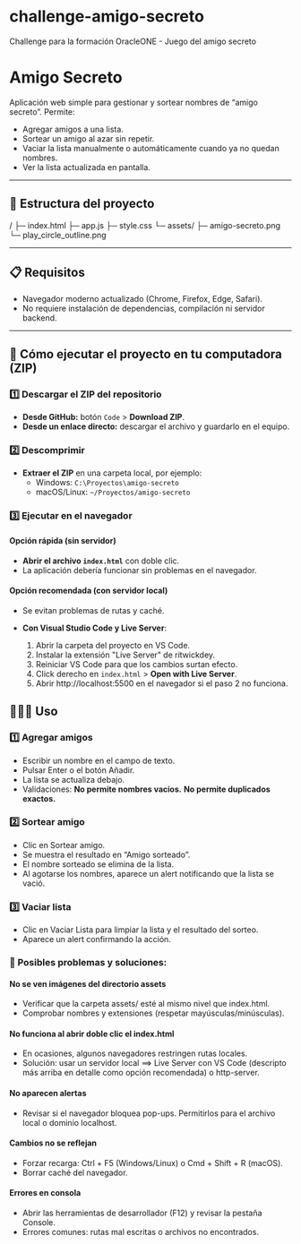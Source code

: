 # challenge-amigo-secreto
Challenge para la formación OracleONE - Juego del amigo secreto

# Amigo Secreto

Aplicación web simple para gestionar y sortear nombres de “amigo secreto”. Permite:
- Agregar amigos a una lista.
- Sortear un amigo al azar sin repetir.
- Vaciar la lista manualmente o automáticamente cuando ya no quedan nombres.
- Ver la lista actualizada en pantalla. 

---

## 📂 Estructura del proyecto

/  ├─ index.html 
   ├─ app.js 
   ├─ style.css 
   └─ assets/ 
      ├─ amigo-secreto.png 
      └─ play_circle_outline.png

---

## 📋 Requisitos

- Navegador moderno actualizado (Chrome, Firefox, Edge, Safari).
- No requiere instalación de dependencias, compilación ni servidor backend.

---

## 🚀 Cómo ejecutar el proyecto en tu computadora (ZIP)


### 1️⃣ Descargar el ZIP del repositorio
- **Desde GitHub:** botón `Code` > **Download ZIP**.
- **Desde un enlace directo:** descargar el archivo y guardarlo en el equipo.

### 2️⃣ Descomprimir
- **Extraer el ZIP** en una carpeta local, por ejemplo:
  - Windows: `C:\Proyectos\amigo-secreto`
  - macOS/Linux: `~/Proyectos/amigo-secreto`

### 3️⃣ Ejecutar en el navegador

#### Opción rápida (sin servidor)
- **Abrir el archivo `index.html`** con doble clic.
- La aplicación debería funcionar sin problemas en el navegador.

#### Opción recomendada (con servidor local)
- Se evitan problemas de rutas y caché.

- **Con Visual Studio Code y Live Server**:
  1. Abrir la carpeta del proyecto en VS Code.
  2. Instalar la extensión "Live Server" de ritwickdey.
  3. Reiniciar VS Code para que los cambios surtan efecto.
  4. Click derecho en `index.html` > **Open with Live Server**.
  5. Abrir http://localhost:5500 en el navegador si el paso 2 no funciona.


## 👨🏻‍🔧 Uso

### 1️⃣ Agregar amigos

   - Escribir un nombre en el campo de texto.
   - Pulsar Enter o el botón Añadir.
   - La lista se actualiza debajo.
   - Validaciones:
      **No permite nombres vacíos.**
      **No permite duplicados exactos.**

### 2️⃣ Sortear amigo

   - Clic en Sortear amigo.
   - Se muestra el resultado en “Amigo sorteado”.
   - El nombre sorteado se elimina de la lista.
   - Al agotarse los nombres, aparece un alert notificando que la lista se vació.

### 3️⃣ Vaciar lista

   - Clic en Vaciar Lista para limpiar la lista y el resultado del sorteo.
   - Aparece un alert confirmando la acción.


### 🚩 Posibles problemas y soluciones:


#### No se ven imágenes del directorio assets

   - Verificar que la carpeta assets/ esté al mismo nivel que index.html.
   - Comprobar nombres y extensiones (respetar mayúsculas/minúsculas).

#### No funciona al abrir doble clic el index.html

   - En ocasiones, algunos navegadores restringen rutas locales.
   - Solución: usar un servidor local ==> Live Server con VS Code (descripto más arriba en detalle como opción recomendada) o http-server.

#### No aparecen alertas

   - Revisar si el navegador bloquea pop-ups. Permitirlos para el archivo local o dominio localhost.

#### Cambios no se reflejan

   - Forzar recarga: Ctrl + F5 (Windows/Linux) o Cmd + Shift + R (macOS).
   - Borrar caché del navegador.

#### Errores en consola

   - Abrir las herramientas de desarrollador (F12) y revisar la pestaña Console.
   - Errores comunes: rutas mal escritas o archivos no encontrados.